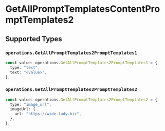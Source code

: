 # GetAllPromptTemplatesContentPromptTemplates2


## Supported Types

### `operations.GetAllPromptTemplates2PromptTemplates1`

```typescript
const value: operations.GetAllPromptTemplates2PromptTemplates1 = {
  type: "text",
  text: "<value>",
};
```

### `operations.GetAllPromptTemplates2PromptTemplates2`

```typescript
const value: operations.GetAllPromptTemplates2PromptTemplates2 = {
  type: "image_url",
  imageUrl: {
    url: "https://wide-lady.biz",
  },
};
```

